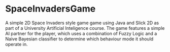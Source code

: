 # SpaceInvadersGame
A simple 2D Space Invaders style game game using Java and Slick 2D as part of a University Artificial Inteligence course. The game features a simple AI partner for the player, which uses a combination of Fuzzy Logic and a Naive Bayesian classifier to determine which behaviour mode it should operate in. 
